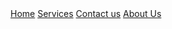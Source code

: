 <div class="topnav">
  <a class="active" href="#home">Home</a>
  <a href="#services">Services</a>
  <a href="#contact-us">Contact us</a>
  <a href="#about-us">About Us</a>
</div>
